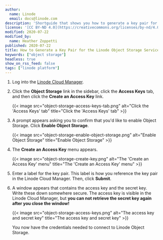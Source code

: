 ```yaml
---
author:
  name: Linode
  email: docs@linode.com
description: 'Shortguide that shows you how to generate a key pair for the Linode Object Storage service.'
license: '[CC BY-ND 4.0](https://creativecommons.org/licenses/by-nd/4.0)'
modified: 2020-07-22
modified_by:
  name: Heather Zoppetti
published: 2020-07-22
title: How to Generate a Key Pair for the Linode Object Storage Service
keywords: ["object storage"]
headless: true
show_on_rss_feed: false
tags: ["linode platform"]
---
```


1.  Log into the [Linode Cloud Manager](https://cloud.linode.com).

1.  Click the **Object Storage** link in the sidebar, click the **Access Keys** tab, and then click the **Create an Access Key** link.

    {{< image src="object-storage-access-keys-tab.png" alt="Click the 'Access Keys' tab" title="Click the 'Access Keys' tab" >}}

1.  A prompt appears asking you to confirm that you'd like to enable Object Storage. Click **Enable Object Storage**.

    {{< image src="object-storage-enable-object-storage.png" alt="Enable Object Storage" title="Enable Object Storage" >}}

2.  The **Create an Access Key** menu appears.

    {{< image src="object-storage-create-key.png" alt="The 'Create an Access Key' menu" title="The 'Create an Access Key' menu" >}}

3.  Enter a label for the key pair. This label is how you reference the key pair in the Linode Cloud Manager. Then, click **Submit**.

4.  A window appears that contains the access key and the secret key. Write these down somewhere secure. The access key is visible in the Linode Cloud Manager, but **you can not retrieve the secret key again after you close the window!**

    {{< image src="object-storage-access-keys.png" alt="The access key and secret key" title="The access key and secret key" >}}

    You now have the credentials needed to connect to Linode Object Storage.
